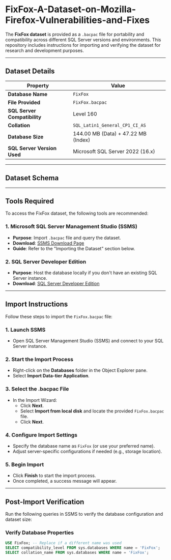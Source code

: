 # FixFox-A-Dataset-on-Mozilla-Firefox-Vulnerabilities-and-Fixes

The **FixFox dataset** is provided as a `.bacpac` file for portability and compatibility across different SQL Server versions and environments. This repository includes instructions for importing and verifying the dataset for research and development purposes.

---

## Dataset Details

| **Property**                    | **Value**                             |
|----------------------------------|---------------------------------------|
| **Database Name**               | `FixFox`                            |
| **File Provided**               | `FixFox.bacpac`                     |
| **SQL Server Compatibility**    | Level 160                             |
| **Collation**                   | `SQL_Latin1_General_CP1_CI_AS`        |
| **Database Size**               | 144.00 MB (Data) + 47.22 MB (Index)   |
| **SQL Server Version Used**     | Microsoft SQL Server 2022 (16.x)      |

---

## Dataset Schema


---

## Tools Required

To access the FixFox dataset, the following tools are recommended:

### 1. Microsoft SQL Server Management Studio (SSMS)
- **Purpose**: Import `.bacpac` file and query the dataset.
- **Download**: [SSMS Download Page](https://learn.microsoft.com/sql/ssms/download-sql-server-management-studio-ssms)
- **Guide**: Refer to the "Importing the Dataset" section below.

### 2. SQL Server Developer Edition
- **Purpose**: Host the database locally if you don't have an existing SQL Server instance.
- **Download**: [SQL Server Developer Edition](https://www.microsoft.com/sql-server/sql-server-downloads)

---

## Import Instructions

Follow these steps to import the `FixFox.bacpac` file:

### 1. Launch SSMS
- Open SQL Server Management Studio (SSMS) and connect to your SQL Server instance.

### 2. Start the Import Process
- Right-click on the **Databases** folder in the Object Explorer pane.
- Select **Import Data-tier Application**.

### 3. Select the .bacpac File
- In the Import Wizard:
  - Click **Next**.
  - Select **Import from local disk** and locate the provided `FixFox.bacpac` file.
  - Click **Next**.

### 4. Configure Import Settings
- Specify the database name as `FixFox` (or use your preferred name).
- Adjust server-specific configurations if needed (e.g., storage location).

### 5. Begin Import
- Click **Finish** to start the import process.
- Once completed, a success message will appear.

---

## Post-Import Verification

Run the following queries in SSMS to verify the database configuration and dataset size:

### Verify Database Properties
```sql
USE FixFox; -- Replace if a different name was used
SELECT compatibility_level FROM sys.databases WHERE name = 'FixFox';
SELECT collation_name FROM sys.databases WHERE name = 'FixFox';
```
